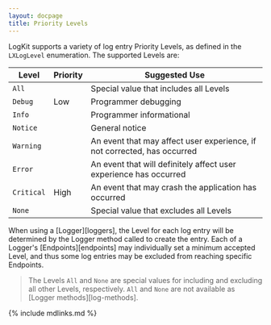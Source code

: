 ```yaml
---
layout: docpage
title: Priority Levels
---
```


LogKit supports a variety of log entry Priority Levels, as defined in the `LXLogLevel` enumeration. The supported Levels are:

Level      | Priority | Suggested Use
---------- | -------- | ------------------------------------------------------------------------
`All`      |          | Special value that includes all Levels
`Debug`    | Low      | Programmer debugging
`Info`     |          | Programmer informational
`Notice`   |          | General notice
`Warning`  |          | An event that may affect user experience, if not corrected, has occurred
`Error`    |          | An event that will definitely affect user experience has occurred
`Critical` | High     | An event that may crash the application has occurred
`None`     |          | Special value that excludes all Levels

When using a [Logger][loggers], the Level for each log entry will be determined by the Logger method called to create the entry. Each of a Logger's [Endpoints][endpoints] may individually set a minimum accepted Level, and thus some log entries may be excluded from reaching specific Endpoints.

> The Levels `All` and `None` are special values for including and excluding all other Levels, respectively. `All` and `None` are not available as [Logger methods][log-methods].

{% include mdlinks.md %}
